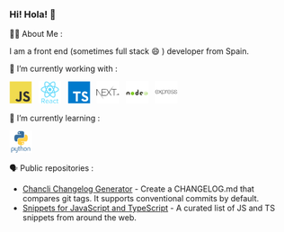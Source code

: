 ### Hi! Hola! 👋

👩‍💻  About Me :

I am a front end (sometimes full stack 😄 ) developer from Spain.

🔭 I’m currently working with :

<img src="https://raw.githubusercontent.com/devicons/devicon/master/icons/javascript/javascript-original.svg" height="40" title="javascript">&nbsp;&nbsp;
<img src="https://raw.githubusercontent.com/devicons/devicon/master/icons/react/react-original-wordmark.svg" height="40" title="reactjs">&nbsp;&nbsp;
<img src="https://raw.githubusercontent.com/devicons/devicon/master/icons/typescript/typescript-original.svg" height="40" title="typescript">&nbsp;&nbsp;
<img src="https://raw.githubusercontent.com/devicons/devicon/master/icons/nextjs/nextjs-original-wordmark.svg" height="40" title="nextjs">&nbsp;&nbsp;
<img src="https://raw.githubusercontent.com/devicons/devicon/master/icons/nodejs/nodejs-original-wordmark.svg" height="40" title="nodejs">&nbsp;&nbsp;
<img src="https://raw.githubusercontent.com/devicons/devicon/master/icons/express/express-original-wordmark.svg" height="40" title="expressjs">

🌱 I’m currently learning :

<img src="https://raw.githubusercontent.com/devicons/devicon/master/icons/python/python-original-wordmark.svg" height="40" title="python">

🗣️ Public repositories : 

- [Chancli Changelog Generator](https://github.com/mateosantosdev/chancli-changelog-generator) - Create a CHANGELOG.md that compares git tags. It supports conventional commits by default.
- [Snippets for JavaScript and TypeScript](https://github.com/mateosantosdev/snippets-js-ts) - A curated list of JS and TS snippets from around the web.
